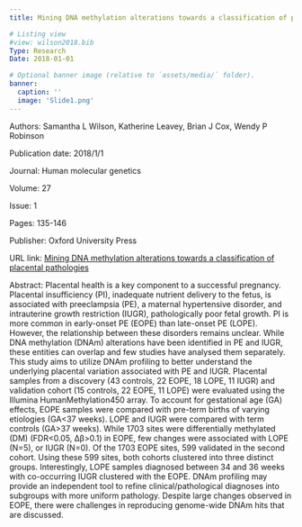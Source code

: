 ```yaml
---
title: Mining DNA methylation alterations towards a classification of placental pathologies

# Listing view
#view: wilson2018.bib
Type: Research
Date: 2018-01-01

# Optional banner image (relative to `assets/media/` folder).
banner:
  caption: ''
  image: 'Slide1.png'
---
```

Authors: Samantha L Wilson, Katherine Leavey, Brian J Cox, Wendy P Robinson

Publication date: 2018/1/1

Journal: Human molecular genetics

Volume: 27

Issue: 1

Pages: 135-146

Publisher: Oxford University Press

URL link: [Mining DNA methylation alterations towards a classification of placental pathologies](https://academic.oup.com/hmg/article/27/1/135/4581994?login=true)

Abstract: Placental health is a key component to a successful pregnancy. Placental insufficiency (PI), inadequate nutrient delivery to the fetus, is associated with preeclampsia (PE), a maternal hypertensive disorder, and intrauterine growth restriction (IUGR), pathologically poor fetal growth. PI is more common in early-onset PE (EOPE) than late-onset PE (LOPE). However, the relationship between these disorders remains unclear. While DNA methylation (DNAm) alterations have been identified in PE and IUGR, these entities can overlap and few studies have analysed them separately. This study aims to utilize DNAm profiling to better understand the underlying placental variation associated with PE and IUGR. Placental samples from a discovery (43 controls, 22 EOPE, 18 LOPE, 11 IUGR) and validation cohort (15 controls, 22 EOPE, 11 LOPE) were evaluated using the Illumina HumanMethylation450 array. To account for gestational age (GA) effects, EOPE samples were compared with pre-term births of varying etiologies (GA<37 weeks). LOPE and IUGR were compared with term controls (GA>37 weeks). While 1703 sites were differentially methylated (DM) (FDR<0.05, Δβ>0.1) in EOPE, few changes were associated with LOPE (N=5), or IUGR (N=0). Of the 1703 EOPE sites, 599 validated in the second cohort. Using these 599 sites, both cohorts clustered into three distinct groups. Interestingly, LOPE samples diagnosed between 34 and 36 weeks with co-occurring IUGR clustered with the EOPE. DNAm profiling may provide an independent tool to refine clinical/pathological diagnoses into subgroups with more uniform pathology. Despite large changes observed in EOPE, there were challenges in reproducing genome-wide DNAm hits that are discussed.